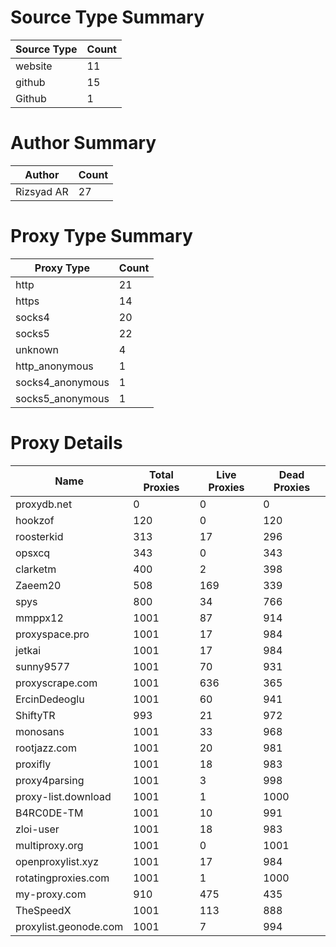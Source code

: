 # Source Type Summary

| Source Type | Count |
|-------------|-------|
| website | 11 |
| github | 15 |
| Github | 1 |


# Author Summary

| Author | Count |
|--------|-------|
| Rizsyad AR | 27 |


# Proxy Type Summary

| Proxy Type | Count |
|------------|-------|
| http | 21 |
| https | 14 |
| socks4 | 20 |
| socks5 | 22 |
| unknown | 4 |
| http_anonymous | 1 |
| socks4_anonymous | 1 |
| socks5_anonymous | 1 |


# Proxy Details

| Name | Total Proxies | Live Proxies | Dead Proxies |
|------|---------------|--------------|---------------|
| proxydb.net | 0 | 0 | 0 |
| hookzof | 120 | 0 | 120 |
| roosterkid | 313 | 17 | 296 |
| opsxcq | 343 | 0 | 343 |
| clarketm | 400 | 2 | 398 |
| Zaeem20 | 508 | 169 | 339 |
| spys | 800 | 34 | 766 |
| mmppx12 | 1001 | 87 | 914 |
| proxyspace.pro | 1001 | 17 | 984 |
| jetkai | 1001 | 17 | 984 |
| sunny9577 | 1001 | 70 | 931 |
| proxyscrape.com | 1001 | 636 | 365 |
| ErcinDedeoglu | 1001 | 60 | 941 |
| ShiftyTR | 993 | 21 | 972 |
| monosans | 1001 | 33 | 968 |
| rootjazz.com | 1001 | 20 | 981 |
| proxifly | 1001 | 18 | 983 |
| proxy4parsing | 1001 | 3 | 998 |
| proxy-list.download | 1001 | 1 | 1000 |
| B4RC0DE-TM | 1001 | 10 | 991 |
| zloi-user | 1001 | 18 | 983 |
| multiproxy.org | 1001 | 0 | 1001 |
| openproxylist.xyz | 1001 | 17 | 984 |
| rotatingproxies.com | 1001 | 1 | 1000 |
| my-proxy.com | 910 | 475 | 435 |
| TheSpeedX | 1001 | 113 | 888 |
| proxylist.geonode.com | 1001 | 7 | 994 |
